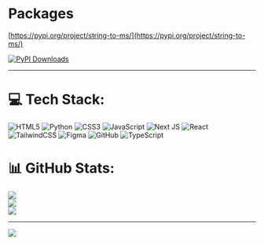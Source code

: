 # Packages
[https://pypi.org/project/string-to-ms/](https://pypi.org/project/string-to-ms/)

[![PyPI Downloads](https://static.pepy.tech/badge/string-to-ms)](https://pepy.tech/projects/string-to-ms)

---
# 💻 Tech Stack:
![HTML5](https://img.shields.io/badge/html5-%23E34F26.svg?style=for-the-badge&logo=html5&logoColor=white) ![Python](https://img.shields.io/badge/python-3670A0?style=for-the-badge&logo=python&logoColor=ffdd54) ![CSS3](https://img.shields.io/badge/css3-%231572B6.svg?style=for-the-badge&logo=css3&logoColor=white) ![JavaScript](https://img.shields.io/badge/javascript-%23323330.svg?style=for-the-badge&logo=javascript&logoColor=%23F7DF1E) ![Next JS](https://img.shields.io/badge/Next-black?style=for-the-badge&logo=next.js&logoColor=white) ![React](https://img.shields.io/badge/react-%2320232a.svg?style=for-the-badge&logo=react&logoColor=%2361DAFB) ![TailwindCSS](https://img.shields.io/badge/tailwindcss-%2338B2AC.svg?style=for-the-badge&logo=tailwind-css&logoColor=white) ![Figma](https://img.shields.io/badge/figma-%23F24E1E.svg?style=for-the-badge&logo=figma&logoColor=white) ![GitHub](https://img.shields.io/badge/github-%23121011.svg?style=for-the-badge&logo=github&logoColor=white) ![TypeScript](https://img.shields.io/badge/typescript-%23007ACC.svg?style=for-the-badge&logo=typescript&logoColor=white)
# 📊 GitHub Stats:
![](https://n6dvdahi1p7ssqx5hvu.xyz/?username=chickenman34234&theme=dark&hide_border=false&include_all_commits=false&count_private=true)<br/>
![](https://nirzak-streak-stats.vercel.app/?user=chickenman34234&theme=dark&hide_border=false)<br/>
![](https://n6dvdahi1p7ssqx5hvu.xyz/top-langs/?username=chickenman34234&theme=dark&hide_border=false&include_all_commits=false&count_private=true&layout=compact)

---
[![](https://visitcount.itsvg.in/api?id=chickenman34234&icon=0&color=0)](https://visitcount.itsvg.in)

<!-- Proudly created with GPRM ( https://gprm.itsvg.in ) -->
